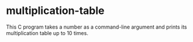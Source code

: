 # multiplication-table

This C program takes a number as a command-line argument and prints its multiplication table up to 10 times.
